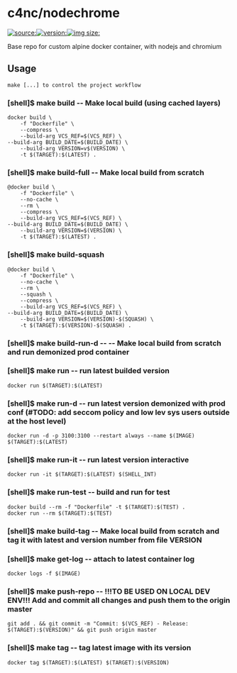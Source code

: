 
# c4nc/nodechrome

[![source:](https://images.microbadger.com/badges/commit/c4nc/nodechrome.svg)](https://microbadger.com/images/c4nc/nodechrome "See details at microbadger.com")[![version:](https://images.microbadger.com/badges/version/c4nc/nodechrome.svg)](https://microbadger.com/images/c4nc/nodechrome "See details at microbadger.com")[![img size:](https://images.microbadger.com/badges/image/c4nc/nodechrome.svg)](https://microbadger.com/images/c4nc/nodechrome "See details at microbadger.com")

Base repo for custom alpine docker container, with nodejs and chromium


## Usage

    make [...] to control the project workflow

### \[shell]$ make build -- Make local build (using cached layers)

	docker build \
		-f "Dockerfile" \
		--compress \
		--build-arg VCS_REF=$(VCS_REF) \
  	--build-arg BUILD_DATE=$(BUILD_DATE) \
		--build-arg VERSION=v$(VERSION) \
		-t $(TARGET):$(LATEST) .

  
### \[shell]$ make build-full -- Make local build from scratch

	@docker build \
		-f "Dockerfile" \
		--no-cache \
		--rm \
		--compress \
		--build-arg VCS_REF=$(VCS_REF) \
  	--build-arg BUILD_DATE=$(BUILD_DATE) \
		--build-arg VERSION=$(VERSION) \
		-t $(TARGET):$(LATEST) .

### \[shell]$ make build-squash

	@docker build \
		-f "Dockerfile" \
		--no-cache \
		--rm \
		--squash \
		--compress \
		--build-arg VCS_REF=$(VCS_REF) \
  	--build-arg BUILD_DATE=$(BUILD_DATE) \
		--build-arg VERSION=$(VERSION)-$(SQUASH) \
		-t $(TARGET):$(VERSION)-$(SQUASH) .

### \[shell]$ make build-run-d -- -- Make local build from scratch and run demonized prod container

### \[shell]$ make run -- run latest builded version

	docker run $(TARGET):$(LATEST)
		
### \[shell]$ make run-d -- run latest version demonized with prod conf (#TODO: add seccom policy and low lev sys users outside at the host level)
    docker run -d -p 3100:3100 --restart always --name $(IMAGE) $(TARGET):$(LATEST)

### \[shell]$ make run-it -- run latest version interactive
  
    docker run -it $(TARGET):$(LATEST) $(SHELL_INT)

### \[shell]$ make run-test -- build and run for test
    docker build --rm -f "Dockerfile" -t $(TARGET):$(TEST) .
	docker run --rm $(TARGET):$(TEST)

### \[shell]$ make build-tag -- Make local build from scratch and tag it with latest and version number from file VERSION

### \[shell]$ make get-log -- attach to latest container log
	docker logs -f $(IMAGE)

### \[shell]$ make push-repo -- !!!TO BE USED ON LOCAL DEV ENV!!! Add and commit all changes and push them to the origin master   

    git add . && git commit -m "Commit: $(VCS_REF) - Release: $(TARGET):$(VERSION)" && git push origin master

### \[shell]$ make tag -- tag latest image with its version

	docker tag $(TARGET):$(LATEST) $(TARGET):$(VERSION)